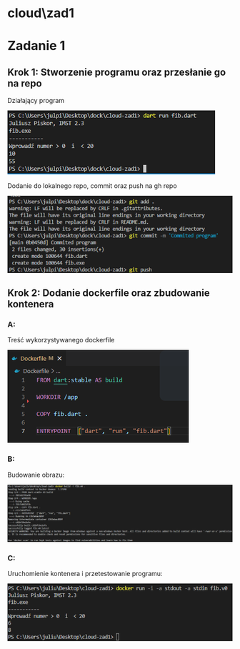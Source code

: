 # cloud\zad1

# Zadanie 1

## Krok 1: Stworzenie programu oraz przesłanie go na repo

Działający program

![Działający program](screens/scr0.png)

Dodanie do lokalnego repo, commit oraz push na gh repo

![Dodanie do lokalnego repo, commit oraz push na gh repo](screens/scr1.png)

## Krok 2: Dodanie dockerfile oraz zbudowanie kontenera

### A:
Treść wykorzystywanego dockerfile

![](screens/scr2.png)

### B:
Budowanie obrazu:

![](screens/scr3.png)

### C:
Uruchomienie kontenera i przetestowanie programu:

![](screens/scr4.png)
